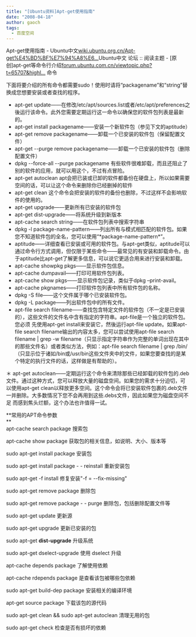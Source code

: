 ```yaml
---
title: "[Ubuntu资料]Apt-get使用指南"
date: "2008-04-18"
author: gaoch
tags:
  - 百度空间
---
```


Apt-get使用指南 -
Ubuntu中文[wiki.ubuntu.org.cn/Apt-get%E4%BD%BF%E7%94%A8%E6...](http://wiki.ubuntu.org.cn/Apt-get%E4%BD%BF%E7%94%A8%E6%8C%87%E5%8D%97)Ubuntu中文
论坛 :: 阅读主题 -
\[原创\]apt-get等命令行介绍[forum.ubuntu.com.cn/viewtopic.php?t=65707&highl...](http://forum.ubuntu.com.cn/viewtopic.php?t=65707&highlight=dist-upgrade)
命令

下面将要介绍的所有命令都需要sudo！使用时请将“packagename”和“string”替换成您想要安装或者查找的程序。

-   apt-get
    update——在修改/etc/apt/sources.list或者/etc/apt/preferences之後运行该命令。此外您需要定期运行这一命令以确保您的软件包列表是最新的。
-   apt-get install packagename——安装一个新软件包（参见下文的aptitude）
-   apt-get remove packagename——卸载一个已安装的软件包（保留配置文件）
-   apt-get --purge remove
    packagename——卸载一个已安装的软件包（删除配置文件）
-   dpkg --force-all --purge packagename
    有些软件很难卸载，而且还阻止了别的软件的应用，就可以用这个，不过有点冒险。
-   apt-get autoclean
    apt会把已装或已卸的软件都备份在硬盘上，所以如果需要空间的话，可以让这个命令来删除你已经删掉的软件
-   apt-get clean
    这个命令会把安装的软件的备份也删除，不过这样不会影响软件的使用的。
-   apt-get upgrade——更新所有已安装的软件包
-   apt-get dist-upgrade——将系统升级到新版本
-   apt-cache search string——在软件包列表中搜索字符串
-   dpkg -l
    package-name-pattern——列出所有与模式相匹配的软件包。如果您不知道软件包的全名，您可以使用“\*package-name-pattern\*”。
-   aptitude——详细查看已安装或可用的软件包。与apt-get类似，aptitude可以通过命令行方式调用，但仅限于某些命令——最常见的有安装和卸载命令。由于aptitude比apt-get了解更多信息，可以说它更适合用来进行安装和卸载。
-   apt-cache showpkg pkgs——显示软件包信息。
-   apt-cache dumpavail——打印可用软件包列表。
-   apt-cache show pkgs——显示软件包记录，类似于dpkg –print-avail。
-   apt-cache pkgnames——打印软件包列表中所有软件包的名称。
-   dpkg -S file——这个文件属于哪个已安装软件包。
-   dpkg -L package——列出软件包中的所有文件。
-   apt-file search
    filename——查找包含特定文件的软件包（不一定是已安装的），这些文件的文件名中含有指定的字符串。apt-file是一个独立的软件包。您必须
    先使用apt-get install来安装它，然後运行apt-file update。如果apt-file
    search filename输出的内容太多，您可以尝试使用apt-file search
    filename | grep -w
    filename（只显示指定字符串作为完整的单词出现在其中的那些文件名）或者类似方法，例如：apt-file
    search filename | grep
    /bin/（只显示位于诸如/bin或/usr/bin这些文件夹中的文件，如果您要查找的是某个特定的执行文件的话，这样做是有帮助的）。

＊ apt-get
autoclean——定期运行这个命令来清除那些已经卸载的软件包的.deb文件。通过这种方式，您可以释放大量的磁盘空间。如果您的需求十分迫切，可
以使用apt-get
clean以释放更多空间。这个命令会将已安装软件包裹的.deb文件一并删除。大多数情况下您不会再用到这些.debs文件，因此如果您为磁盘空间不足
而感到焦头烂额，这个办法也许值得一试。

  
**常用的APT命令参数  
**  
apt-cache search package 搜索包  
  
apt-cache show package 获取包的相关信息，如说明、大小、版本等  
  
sudo apt-get install package 安装包  
  
sudo apt-get install package - - reinstall 重新安装包  
  
sudo apt-get -f install 修复安装"-f = --fix-missing"  
  
sudo apt-get remove package 删除包  
  
sudo apt-get remove package - - purge 删除包，包括删除配置文件等  
  
sudo apt-get update 更新源  
  
sudo apt-get upgrade 更新已安装的包  
  
sudo apt-get **dist-upgrade** 升级系统  
  
sudo apt-get dselect-upgrade 使用 dselect 升级  
  
apt-cache depends package 了解使用依赖  
  
apt-cache rdepends package 是查看该包被哪些包依赖  
  
sudo apt-get build-dep package 安装相关的编译环境  
  
apt-get source package 下载该包的源代码  
  
sudo apt-get clean && sudo apt-get autoclean 清理无用的包  
  
sudo apt-get check 检查是否有损坏的依赖
